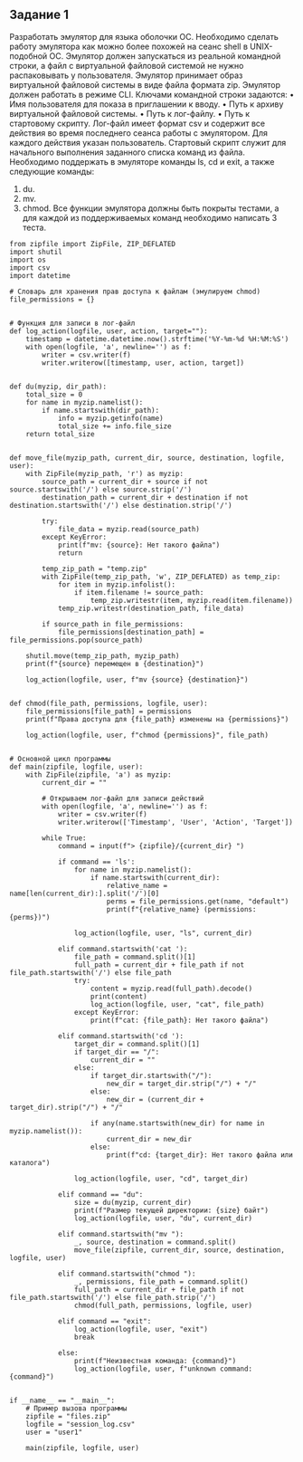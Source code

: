## Задание 1
Разработать эмулятор для языка оболочки ОС. Необходимо сделать работу
эмулятора как можно более похожей на сеанс shell в UNIX-подобной ОС.
Эмулятор должен запускаться из реальной командной строки, а файл с
виртуальной файловой системой не нужно распаковывать у пользователя.
Эмулятор принимает образ виртуальной файловой системы в виде файла формата
zip. Эмулятор должен работать в режиме CLI.
Ключами командной строки задаются:
• Имя пользователя для показа в приглашении к вводу.
• Путь к архиву виртуальной файловой системы.
• Путь к лог-файлу.
• Путь к стартовому скрипту.
Лог-файл имеет формат csv и содержит все действия во время последнего
сеанса работы с эмулятором. Для каждого действия указан пользователь.
Стартовый скрипт служит для начального выполнения заданного списка
команд из файла.
Необходимо поддержать в эмуляторе команды ls, cd и exit, а также
следующие команды:
1. du.
2. mv.
3. chmod.
Все функции эмулятора должны быть покрыты тестами, а для каждой из
поддерживаемых команд необходимо написать 3 теста.
```
from zipfile import ZipFile, ZIP_DEFLATED
import shutil
import os
import csv
import datetime

# Словарь для хранения прав доступа к файлам (эмулируем chmod)
file_permissions = {}


# Функция для записи в лог-файл
def log_action(logfile, user, action, target=""):
    timestamp = datetime.datetime.now().strftime('%Y-%m-%d %H:%M:%S')
    with open(logfile, 'a', newline='') as f:
        writer = csv.writer(f)
        writer.writerow([timestamp, user, action, target])


def du(myzip, dir_path):
    total_size = 0
    for name in myzip.namelist():
        if name.startswith(dir_path):
            info = myzip.getinfo(name)
            total_size += info.file_size
    return total_size


def move_file(myzip_path, current_dir, source, destination, logfile, user):
    with ZipFile(myzip_path, 'r') as myzip:
        source_path = current_dir + source if not source.startswith('/') else source.strip('/')
        destination_path = current_dir + destination if not destination.startswith('/') else destination.strip('/')

        try:
            file_data = myzip.read(source_path)
        except KeyError:
            print(f"mv: {source}: Нет такого файла")
            return

        temp_zip_path = "temp.zip"
        with ZipFile(temp_zip_path, 'w', ZIP_DEFLATED) as temp_zip:
            for item in myzip.infolist():
                if item.filename != source_path:
                    temp_zip.writestr(item, myzip.read(item.filename))
            temp_zip.writestr(destination_path, file_data)

        if source_path in file_permissions:
            file_permissions[destination_path] = file_permissions.pop(source_path)

    shutil.move(temp_zip_path, myzip_path)
    print(f"{source} перемещен в {destination}")

    log_action(logfile, user, f"mv {source} {destination}")


def chmod(file_path, permissions, logfile, user):
    file_permissions[file_path] = permissions
    print(f"Права доступа для {file_path} изменены на {permissions}")

    log_action(logfile, user, f"chmod {permissions}", file_path)


# Основной цикл программы
def main(zipfile, logfile, user):
    with ZipFile(zipfile, 'a') as myzip:
        current_dir = ""

        # Открываем лог-файл для записи действий
        with open(logfile, 'a', newline='') as f:
            writer = csv.writer(f)
            writer.writerow(['Timestamp', 'User', 'Action', 'Target'])

        while True:
            command = input(f"> {zipfile}/{current_dir} ")

            if command == 'ls':
                for name in myzip.namelist():
                    if name.startswith(current_dir):
                        relative_name = name[len(current_dir):].split('/')[0]
                        perms = file_permissions.get(name, "default")
                        print(f"{relative_name} (permissions: {perms})")

                log_action(logfile, user, "ls", current_dir)

            elif command.startswith('cat '):
                file_path = command.split()[1]
                full_path = current_dir + file_path if not file_path.startswith('/') else file_path
                try:
                    content = myzip.read(full_path).decode()
                    print(content)
                    log_action(logfile, user, "cat", file_path)
                except KeyError:
                    print(f"cat: {file_path}: Нет такого файла")

            elif command.startswith('cd '):
                target_dir = command.split()[1]
                if target_dir == "/":
                    current_dir = ""
                else:
                    if target_dir.startswith("/"):
                        new_dir = target_dir.strip("/") + "/"
                    else:
                        new_dir = (current_dir + target_dir).strip("/") + "/"

                    if any(name.startswith(new_dir) for name in myzip.namelist()):
                        current_dir = new_dir
                    else:
                        print(f"cd: {target_dir}: Нет такого файла или каталога")

                log_action(logfile, user, "cd", target_dir)

            elif command == "du":
                size = du(myzip, current_dir)
                print(f"Размер текущей директории: {size} байт")
                log_action(logfile, user, "du", current_dir)

            elif command.startswith("mv "):
                _, source, destination = command.split()
                move_file(zipfile, current_dir, source, destination, logfile, user)

            elif command.startswith("chmod "):
                _, permissions, file_path = command.split()
                full_path = current_dir + file_path if not file_path.startswith('/') else file_path.strip('/')
                chmod(full_path, permissions, logfile, user)

            elif command == "exit":
                log_action(logfile, user, "exit")
                break

            else:
                print(f"Неизвестная команда: {command}")
                log_action(logfile, user, f"unknown command: {command}")


if __name__ == "__main__":
    # Пример вызова программы
    zipfile = "files.zip"
    logfile = "session_log.csv"
    user = "user1"

    main(zipfile, logfile, user)
```
